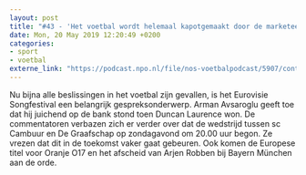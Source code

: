 ```yaml
---
layout: post
title: "#43 - 'Het voetbal wordt helemaal kapotgemaakt door de marketeers'"
date: Mon, 20 May 2019 12:20:49 +0200
categories: 
- sport 
- voetbal 
externe_link: "https://podcast.npo.nl/file/nos-voetbalpodcast/5907/content.omroep.nl/portal/podcast/nporadio1/nos-voetbalpodcast/2019/05/nporadio1_nos-voetbalpodcast_20190520_nos-voetbalpodcast-43-het-voetbal-wordt-helemaal-kapotgemaakt-door-de-marketeers_O6NHPF.mp3"
---
```


Nu bijna alle beslissingen in het voetbal zijn gevallen, is het Eurovisie Songfestival een belangrijk gespreksonderwerp. Arman Avsaroglu geeft toe dat hij juichend op de bank stond toen Duncan Laurence won. De commentatoren verbazen zich er verder over dat de wedstrijd tussen sc Cambuur en De Graafschap op zondagavond om 20.00 uur begon. Ze vrezen dat dit in de toekomst vaker gaat gebeuren. Ook komen de Europese titel voor Oranje O17 en het afscheid van Arjen Robben bij Bayern München aan de orde.
